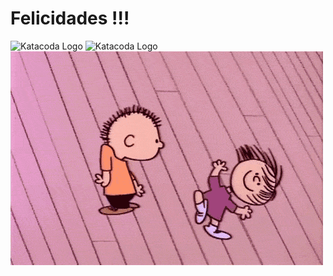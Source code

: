 # Felicidades !!! 


![Katacoda Logo](https://github.com/cgomezva/katacoda-scenarios/py1/assets/source.gif)
![Katacoda Logo](/cgomezva/katacoda-scenarios/py1/assets/source.gif)
![Katacoda Logo](/py1/assets/source.gif)